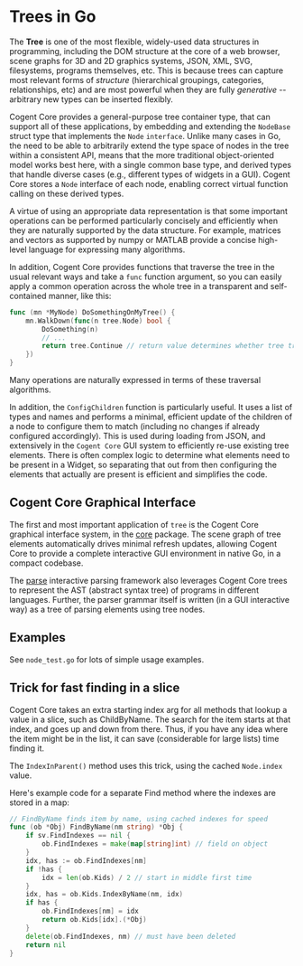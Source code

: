 # Trees in Go

The **Tree** is one of the most flexible, widely-used data structures in programming, including the DOM structure at the core of a web browser, scene graphs for 3D and 2D graphics systems, JSON, XML, SVG, filesystems, programs themselves, etc.  This is because trees can capture most relevant forms of *structure* (hierarchical groupings, categories, relationships, etc) and are most powerful when they are fully *generative* -- arbitrary new types can be inserted flexibly.

Cogent Core provides a general-purpose tree container type, that can support all of these applications, by embedding and extending the `NodeBase` struct type that implements the `Node` `interface`.  Unlike many cases in Go, the need to be able to arbitrarily extend the type space of nodes in the tree within a consistent API, means that the more traditional object-oriented model works best here, with a single common base type, and derived types that handle diverse cases (e.g., different types of widgets in a GUI).  Cogent Core stores a `Node` interface of each node, enabling correct virtual function calling on these derived types.

A virtue of using an appropriate data representation is that some important operations can be performed particularly concisely and efficiently when they are naturally supported by the data structure.  For example, matrices and vectors as supported by numpy or MATLAB provide a concise high-level language for expressing many algorithms.

In addition, Cogent Core provides functions that traverse the tree in the usual relevant ways and take a `func` function argument, so you can easily apply a common operation across the whole tree in a transparent and self-contained manner, like this:

```go
func (mn *MyNode) DoSomethingOnMyTree() {
	mn.WalkDown(func(n tree.Node) bool {
		DoSomething(n)
		// ...
		return tree.Continue // return value determines whether tree traversal continues or not
	})
}
```

Many operations are naturally expressed in terms of these traversal algorithms.

In addition, the `ConfigChildren` function is particularly useful.  It uses a list of types and names and performs a minimal, efficient update of the children of a node to configure them to match (including no changes if already configured accordingly).  This is used during loading from JSON, and extensively in the `Cogent Core` GUI system to efficiently re-use existing tree elements.  There is often complex logic to determine what elements need to be present in a Widget, so separating that out from then configuring the elements that actually are present is efficient and simplifies the code.

## Cogent Core Graphical Interface

The first and most important application of `tree` is the Cogent Core graphical interface system, in the [core](../core) package.  The scene graph of tree elements automatically drives minimal refresh updates, allowing Cogent Core to provide a complete interactive GUI environment in native Go, in a compact codebase.

The [parse](../parse) interactive parsing framework also leverages Cogent Core trees to represent the AST (abstract syntax tree) of programs in different languages.  Further, the parser grammar itself is written (in a GUI interactive way) as a tree of parsing elements using tree nodes.

## Examples

See `node_test.go` for lots of simple usage examples.

## Trick for fast finding in a slice

Cogent Core takes an extra starting index arg for all methods that lookup a value in a slice, such as ChildByName.  The search for the item starts at that index, and goes up and down from there.  Thus, if you have any idea where the item might be in the list, it can save (considerable for large lists) time finding it.

The `IndexInParent()` method uses this trick, using the cached `Node.index` value.

Here's example code for a separate Find method where the indexes are stored in a map:

```Go
// FindByName finds item by name, using cached indexes for speed
func (ob *Obj) FindByName(nm string) *Obj {
	if sv.FindIndexes == nil {
		ob.FindIndexes = make(map[string]int) // field on object
	}
	idx, has := ob.FindIndexes[nm]
	if !has {
		idx = len(ob.Kids) / 2 // start in middle first time
	}
	idx, has = ob.Kids.IndexByName(nm, idx)
	if has {
		ob.FindIndexes[nm] = idx
		return ob.Kids[idx].(*Obj)
  	}
	delete(ob.FindIndexes, nm) // must have been deleted
	return nil
}
```
